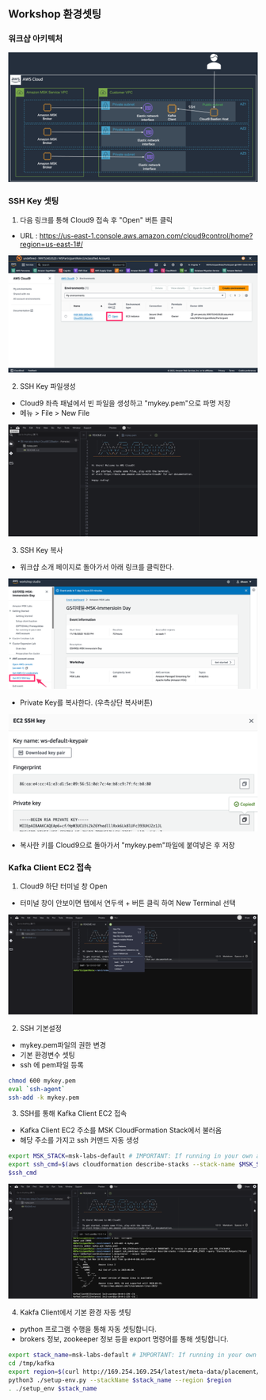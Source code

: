 ## Workshop 환경셋팅
### 워크샵 아키텍처

![Lab_Architecture](../images/00_Lab_Architecture.png)

### SSH Key 셋팅
1. 다음 링크를 통해 Cloud9 접속 후 "Open" 버튼 클릭
- URL : https://us-east-1.console.aws.amazon.com/cloud9control/home?region=us-east-1#/

![Cloud9_Open](../images/00_Cloud9_Open.png)

2. SSH Key 파일생성
- Cloud9 좌측 패널에서 빈 파일을 생성하고 "mykey.pem"으로 파명 저장
- 메뉴 > File > New File

![Cloud9_Pem](../images/00_Cloud9_Pem.png)

3. SSH Key 복사
- 워크샵 소개 페이지로 돌아가서 아래 링크를 클릭한다.

![PK_Copy](../images/00_SSH_KEY.png)

- Private Key를 복사한다. (우측상단 복사버튼)

![PK_Copy](../images/00_PK_Copy.png)

- 복사한 키를 Cloud9으로 돌아가서 "mykey.pem"파일에 붙여넣은 후 저장

### Kafka Client EC2 접속
1. Cloud9 하단 터미널 창 Open 
- 터미널 창이 안보이면 탭에서 연두색 + 버튼 클릭 하여 New Terminal 선택

![NewTerminal](../images/00_NewTerminal.png)

2. SSH 기본설정
- mykey.pem파일의 권한 변경
- 기본 환경변수 셋팅
- ssh 에 pem파일 등록

```bash
chmod 600 mykey.pem
eval `ssh-agent`
ssh-add -k mykey.pem

```

3. SSH를 통해 Kafka Client EC2 접속
- Kafka Client EC2 주소를 MSK CloudFormation Stack에서 불러옴
- 해당 주소를 가지고 ssh 커맨드 자동 생성

```bash
export MSK_STACK=msk-labs-default # IMPORTANT: If running in your own account, set MSK_STACK=MSK
export ssh_cmd=$(aws cloudformation describe-stacks --stack-name $MSK_STACK --query 'Stacks[0].Outputs[?OutputKey==`SSHKafkaClientEC2Instance`].OutputValue' --output text)
$ssh_cmd

```

![KafkaClient](../images/00_KafkaClient.png)

4. Kakfa Client에서 기본 환경 자동 셋팅
- python 프로그램 수행을 통해 자동 셋팅합니다.
- brokers 정보, zookeeper 정보 등을 export 명령어를 통해 셋팅합니다.

```bash
export stack_name=msk-labs-default # IMPORTANT: If running in your own account, set MSK_STACK=MSK
cd /tmp/kafka
export region=$(curl http://169.254.169.254/latest/meta-data/placement/region)
python3 ./setup-env.py --stackName $stack_name --region $region
. ./setup_env $stack_name
```


